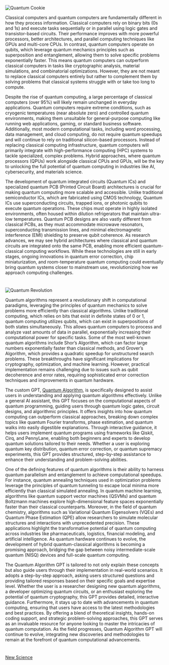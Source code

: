 ![Quantum Cookie](https://github.com/user-attachments/assets/b4721923-e7a5-4e42-ab89-231e98ce6bb4)

Classical computers and quantum computers are fundamentally different in how they process information. Classical computers rely on binary bits (0s and 1s) and execute tasks sequentially or in parallel using logic gates and transistor-based circuits. Their performance improves with more powerful processors, better architectures, and parallel computing techniques like GPUs and multi-core CPUs. In contrast, quantum computers operate on qubits, which leverage quantum mechanics principles such as superposition and entanglement, allowing them to solve specific problems exponentially faster. This means quantum computers can outperform classical computers in tasks like cryptographic analysis, material simulations, and combinatorial optimizations. However, they are not meant to replace classical computers entirely but rather to complement them by solving problems that classical systems struggle with or take too long to compute.

Despite the rise of quantum computing, a large percentage of classical computers (over 95%) will likely remain unchanged in everyday applications. Quantum computers require extreme conditions, such as cryogenic temperatures (near absolute zero) and controlled quantum environments, making them unsuitable for general-purpose computing like running web applications, gaming, or standard business software. Additionally, most modern computational tasks, including word processing, data management, and cloud computing, do not require quantum speedups and will continue to rely on traditional silicon-based processors. Instead of replacing classical computing infrastructure, quantum computers will primarily integrate with high-performance computing (HPC) systems to tackle specialized, complex problems. Hybrid approaches, where quantum processors (QPUs) work alongside classical CPUs and GPUs, will be the key to unlocking the full potential of quantum computing in industries like AI, cybersecurity, and materials science.

The development of quantum integrated circuits (Quantum ICs) and specialized quantum PCB (Printed Circuit Board) architectures is crucial for making quantum computing more scalable and accessible. Unlike traditional semiconductor ICs, which are fabricated using CMOS technology, Quantum ICs use superconducting circuits, trapped ions, or photonic qubits to execute quantum operations. These chips must operate in highly isolated environments, often housed within dilution refrigerators that maintain ultra-low temperatures. Quantum PCB designs are also vastly different from classical PCBs, as they must accommodate microwave resonators, superconducting transmission lines, and minimal electromagnetic interference (EMI) shielding to preserve qubit coherence. As research advances, we may see hybrid architectures where classical and quantum circuits are integrated onto the same PCB, enabling more efficient quantum-classical computing workflows. While these technologies are still in early stages, ongoing innovations in quantum error correction, chip miniaturization, and room-temperature quantum computing could eventually bring quantum systems closer to mainstream use, revolutionizing how we approach computing challenges.

#

![Quantum Revolution](https://github.com/user-attachments/assets/d6f1c967-725e-4316-ab28-9d078ffb7d47)

Quantum algorithms represent a revolutionary shift in computational paradigms, leveraging the principles of quantum mechanics to solve problems more efficiently than classical algorithms. Unlike traditional computing, which relies on bits that exist in definite states of 0 or 1, quantum computing utilizes qubits, which can exist in superpositions of both states simultaneously. This allows quantum computers to process and analyze vast amounts of data in parallel, exponentially increasing their computational power for specific tasks. Some of the most well-known quantum algorithms include Shor’s Algorithm, which can factor large numbers exponentially faster than classical methods, and Grover’s Algorithm, which provides a quadratic speedup for unstructured search problems. These breakthroughs have significant implications for cryptography, optimization, and machine learning. However, practical implementation remains challenging due to issues such as qubit decoherence and error rates, requiring sophisticated error correction techniques and improvements in quantum hardware.

The custom GPT, [Quantum Algorithm](https://chatgpt.com/g/g-67b5f64679b88191a7ca3e6eaccbbfe1-quantum-algorithm), is specifically designed to assist users in understanding and applying quantum algorithms effectively. Unlike a general AI assistant, this GPT focuses on the computational aspects of quantum programming, guiding users through quantum logic gates, circuit designs, and algorithmic principles. It offers insights into how quantum computing can outperform classical approaches, breaking down complex topics like quantum Fourier transforms, phase estimation, and quantum walks into easily digestible explanations. Through interactive guidance, it helps users implement quantum programs using frameworks like Qiskit, Cirq, and PennyLane, enabling both beginners and experts to develop quantum solutions tailored to their needs. Whether a user is exploring quantum key distribution, quantum error correction, or quantum supremacy experiments, this GPT provides structured, step-by-step assistance to enhance their understanding and problem-solving abilities.

One of the defining features of quantum algorithms is their ability to harness quantum parallelism and entanglement to achieve computational speedups. For instance, quantum annealing techniques used in optimization problems leverage the principles of quantum tunneling to escape local minima more efficiently than classical simulated annealing. In quantum machine learning, algorithms like quantum support vector machines (QSVMs) and quantum Boltzmann machines explore high-dimensional feature spaces exponentially faster than their classical counterparts. Moreover, in the field of quantum chemistry, algorithms such as Variational Quantum Eigensolvers (VQEs) and Quantum Phase Estimation (QPE) allow researchers to simulate molecular structures and interactions with unprecedented precision. These applications highlight the transformative potential of quantum computing across industries like pharmaceuticals, logistics, financial modeling, and artificial intelligence. As quantum hardware continues to evolve, the development of hybrid quantum-classical algorithms is becoming a promising approach, bridging the gap between noisy intermediate-scale quantum (NISQ) devices and full-scale quantum computing.

The Quantum Algorithm GPT is tailored to not only explain these concepts but also guide users through their implementation in real-world scenarios. It adopts a step-by-step approach, asking users structured questions and providing tailored responses based on their specific goals and expertise level. Whether the user is a researcher designing new quantum algorithms, a developer optimizing quantum circuits, or an enthusiast exploring the potential of quantum cryptography, this GPT provides detailed, interactive guidance. Furthermore, it stays up to date with advancements in quantum computing, ensuring that users have access to the latest methodologies and best practices. By offering a blend of theoretical insights, hands-on coding support, and strategic problem-solving approaches, this GPT serves as an invaluable resource for anyone looking to master the intricacies of quantum computation. As the field progresses, Quantum Algorithm GPT will continue to evolve, integrating new discoveries and methodologies to remain at the forefront of quantum computational advancements.

#

[New Science](https://github.com/sourceduty/New_Science)

